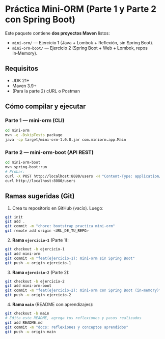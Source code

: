 # Práctica Mini‑ORM (Parte 1 y Parte 2 con Spring Boot)

Este paquete contiene **dos proyectos Maven** listos:
- `mini-orm/` — Ejercicio 1 (Java + Lombok + Reflexión, sin Spring Boot).
- `mini-orm-boot/` — Ejercicio 2 (Spring Boot + Web + Lombok, repos In‑Memory).

## Requisitos
- JDK 21+
- Maven 3.9+
- (Para la parte 2) cURL o Postman

## Cómo compilar y ejecutar

### Parte 1 — mini-orm (CLI)
```bash
cd mini-orm
mvn -q -DskipTests package
java -cp target/mini-orm-1.0.0.jar com.miniorm.app.Main
```

### Parte 2 — mini-orm-boot (API REST)
```bash
cd mini-orm-boot
mvn spring-boot:run
# Probar:
curl -X POST http://localhost:8080/users -H "Content-Type: application/json"      -d '{"name":"Jane","email":"jane@mail.com","password":"123"}'
curl http://localhost:8080/users
```
## Ramas sugeridas (Git)
1) Crea tu repositorio en GitHub (vacío). Luego:
```bash
git init
git add .
git commit -m "chore: bootstrap practica mini-orm"
git remote add origin <URL_DE_TU_REPO>
```
2) **Rama `ejercicio-1`** (Parte 1):
```bash
git checkout -b ejercicio-1
git add mini-orm
git commit -m "feat(ejercicio-1): mini-orm sin Spring Boot"
git push -u origin ejercicio-1
```
3) **Rama `ejercicio-2`** (Parte 2):
```bash
git checkout -b ejercicio-2
git add mini-orm-boot
git commit -m "feat(ejercicio-2): mini-orm con Spring Boot (in-memory)"
git push -u origin ejercicio-2
```
4) **Rama `main`** (README con aprendizajes):
```bash
git checkout -b main
# Edita este README, agrega tus reflexiones y pasos realizados
git add README.md
git commit -m "docs: reflexiones y conceptos aprendidos"
git push -u origin main
```
